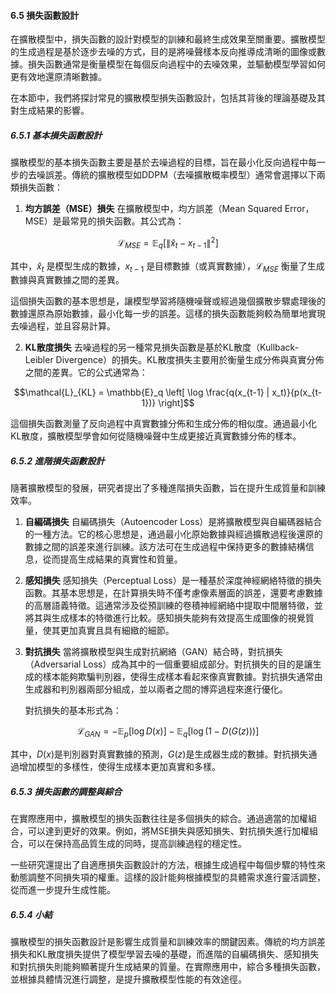 #### 6.5 損失函數設計

在擴散模型中，損失函數的設計對模型的訓練和最終生成效果至關重要。擴散模型的生成過程是基於逐步去噪的方式，目的是將噪聲樣本反向推導成清晰的圖像或數據。損失函數通常是衡量模型在每個反向過程中的去噪效果，並驅動模型學習如何更有效地還原清晰數據。

在本節中，我們將探討常見的擴散模型損失函數設計，包括其背後的理論基礎及其對生成結果的影響。

##### 6.5.1 基本損失函數設計
擴散模型的基本損失函數主要是基於去噪過程的目標，旨在最小化反向過程中每一步的去噪誤差。傳統的擴散模型如DDPM（去噪擴散概率模型）通常會選擇以下兩類損失函數：

1. **均方誤差（MSE）損失**
   在擴散模型中，均方誤差（Mean Squared Error，MSE）是最常見的損失函數。其公式為：
   
```math
\mathcal{L}_{MSE} = \mathbb{E}_q \left[ \| \hat{x}_t - x_{t-1} \|^2 \right]
```

   其中，$\hat{x}_t$ 是模型生成的數據，$x_{t-1}$ 是目標數據（或真實數據），$\mathcal{L}_{MSE}$ 衡量了生成數據與真實數據之間的差異。

   這個損失函數的基本思想是，讓模型學習將隨機噪聲或經過幾個擴散步驟處理後的數據還原為原始數據，最小化每一步的誤差。這樣的損失函數能夠較為簡單地實現去噪過程，並且容易計算。

2. **KL散度損失**
   去噪過程的另一種常見損失函數是基於KL散度（Kullback-Leibler Divergence）的損失。KL散度損失主要用於衡量生成分佈與真實分佈之間的差異。它的公式通常為：
   
```math
\mathcal{L}_{KL} = \mathbb{E}_q \left[ \log \frac{q(x_{t-1} | x_t)}{p(x_{t-1})} \right]
```

   這個損失函數測量了反向過程中真實數據分佈和生成分佈的相似度。通過最小化KL散度，擴散模型學會如何從隨機噪聲中生成更接近真實數據分佈的樣本。

##### 6.5.2 進階損失函數設計
隨著擴散模型的發展，研究者提出了多種進階損失函數，旨在提升生成質量和訓練效率。

1. **自編碼損失**
   自編碼損失（Autoencoder Loss）是將擴散模型與自編碼器結合的一種方法。它的核心思想是，通過最小化原始數據與經過擴散過程後還原的數據之間的誤差來進行訓練。該方法可在生成過程中保持更多的數據結構信息，從而提高生成結果的真實性和質量。

2. **感知損失**
   感知損失（Perceptual Loss）是一種基於深度神經網絡特徵的損失函數。其基本思想是，在計算損失時不僅考慮像素層面的誤差，還要考慮數據的高層語義特徵。這通常涉及從預訓練的卷積神經網絡中提取中間層特徵，並將其與生成樣本的特徵進行比較。感知損失能夠有效提高生成圖像的視覺質量，使其更加真實且具有細緻的細節。

3. **對抗損失**
   當將擴散模型與生成對抗網絡（GAN）結合時，對抗損失（Adversarial Loss）成為其中的一個重要組成部分。對抗損失的目的是讓生成的樣本能夠欺騙判別器，使得生成樣本看起來像真實數據。對抗損失通常由生成器和判別器兩部分組成，並以兩者之間的博弈過程來進行優化。

   對抗損失的基本形式為：
   
```math
\mathcal{L}_{GAN} = -\mathbb{E}_p[\log D(x)] - \mathbb{E}_q[\log(1 - D(G(z)))]
```

   其中，$D(x)$是判別器對真實數據的預測，$G(z)$是生成器生成的數據。對抗損失通過增加模型的多樣性，使得生成樣本更加真實和多樣。

##### 6.5.3 損失函數的調整與綜合
在實際應用中，擴散模型的損失函數往往是多個損失的綜合。通過適當的加權組合，可以達到更好的效果。例如，將MSE損失與感知損失、對抗損失進行加權組合，可以在保持高品質生成的同時，提高訓練過程的穩定性。

一些研究還提出了自適應損失函數設計的方法，根據生成過程中每個步驟的特性來動態調整不同損失項的權重。這樣的設計能夠根據模型的具體需求進行靈活調整，從而進一步提升生成性能。

##### 6.5.4 小結
擴散模型的損失函數設計是影響生成質量和訓練效率的關鍵因素。傳統的均方誤差損失和KL散度損失提供了模型學習去噪的基礎，而進階的自編碼損失、感知損失和對抗損失則能夠顯著提升生成結果的質量。在實際應用中，綜合多種損失函數，並根據具體情況進行調整，是提升擴散模型性能的有效途徑。